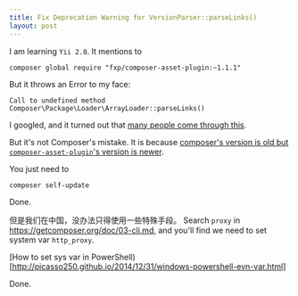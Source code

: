 ```yaml
---
title: Fix Deprecation Warning for VersionParser::parseLinks()
layout: post
---
```


I am learning `Yii 2.0`. It mentions to

    composer global require "fxp/composer-asset-plugin:~1.1.1"

But it throws an Error to my face:
 
    Call to undefined method Composer\Package\Loader\ArrayLoader::parseLinks()

I googled, and it turned out that [many people come through this](https://github.com/composer/composer/issues/4260).

But it's not Composer's mistake. It is because [composer's version is old but `composer-asset-plugin`'s version is newer](https://github.com/francoispluchino/composer-asset-plugin/issues).

You just need to

    composer self-update

Done.

但是我们在中国，没办法只得使用一些特殊手段。
Search `proxy` in https://getcomposer.org/doc/03-cli.md, and you'll find we need to set system var `http_proxy`.

[How to set sys var in PowerShell)[http://picasso250.github.io/2014/12/31/windows-powershell-evn-var.html]

Done.
